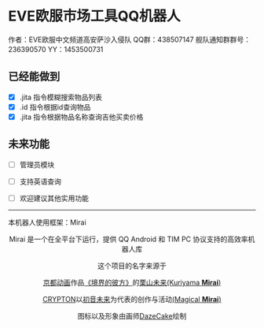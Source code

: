 # EVE欧服市场工具QQ机器人
作者：EVE欧服中文频道高安萨沙入侵队
QQ群：438507147
舰队通知群群号：236390570
YY：1453500731


## 已经能做到
- [x] .jita 指令模糊搜索物品列表
- [x] .id 指令根据id查询物品
- [x] .jita 指令根据物品名称查询吉他买卖价格

## 未来功能 
- [ ] 管理员模块  
- [ ] 支持英语查询 
- [ ] 欢迎建议其他实用功能  



----
本机器人使用框架：Mirai
<div align="center">


Mirai 是一个在全平台下运行，提供 QQ Android 和 TIM PC 协议支持的高效率机器人库

这个项目的名字来源于
     <p><a href = "http://www.kyotoanimation.co.jp/">京都动画</a>作品<a href = "https://zh.moegirl.org/zh-hans/%E5%A2%83%E7%95%8C%E7%9A%84%E5%BD%BC%E6%96%B9">《境界的彼方》</a>的<a href = "https://zh.moegirl.org/zh-hans/%E6%A0%97%E5%B1%B1%E6%9C%AA%E6%9D%A5">栗山未来(Kuriyama <b>Mirai</b>)</a></p>
     <p><a href = "https://www.crypton.co.jp/">CRYPTON</a>以<a href = "https://www.crypton.co.jp/miku_eng">初音未来</a>为代表的创作与活动<a href = "https://magicalmirai.com/2019/index_en.html">(Magical <b>Mirai</b>)</a></p>
图标以及形象由画师<a href = "">DazeCake</a>绘制
</div>